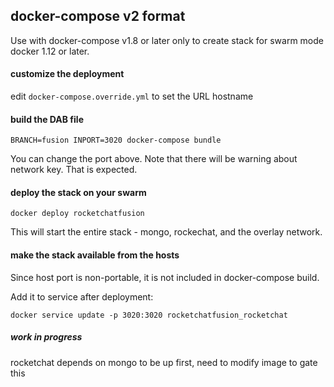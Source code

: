 ## docker-compose v2 format 

Use with docker-compose v1.8 or later only to create stack for swarm mode docker 1.12 or later.

#### customize the deployment

edit `docker-compose.override.yml` to set the URL hostname


#### build the DAB file

`BRANCH=fusion INPORT=3020 docker-compose bundle`

You can change the port above.  Note that there will be warning about network key. That is expected.

#### deploy the stack on your swarm

`docker deploy rocketchatfusion`

This will start the entire stack - mongo, rockechat, and the overlay network.

#### make the stack available from the hosts

Since host port is non-portable, it is not included in docker-compose build.  

Add it to service after deployment:

`docker service update -p 3020:3020 rocketchatfusion_rocketchat`

#####  work in progress

rocketchat depends on mongo to be up first, need to modify image to gate this
